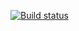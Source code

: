 [![Build status](https://ci.appveyor.com/api/projects/status/0hkomty2im2jmpxn?svg=true)](https://ci.appveyor.com/project/Obelianko/aqa-2-2-selenid)

